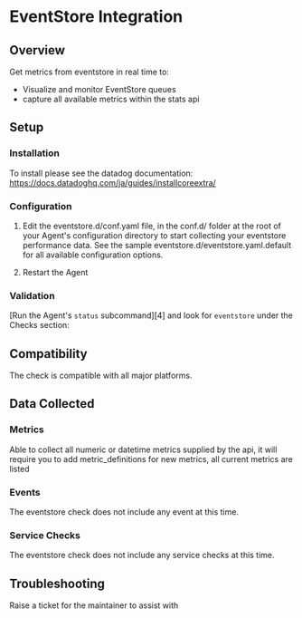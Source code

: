 # EventStore Integration

## Overview

Get metrics from eventstore in real time to:

* Visualize and monitor EventStore queues
* capture all available metrics within the stats api


## Setup

### Installation

To install please see the datadog documentation: https://docs.datadoghq.com/ja/guides/installcoreextra/

### Configuration

  1. Edit the eventstore.d/conf.yaml file, in the conf.d/ folder at the root of your Agent's configuration directory to start collecting your eventstore performance data. See the sample eventstore.d/eventstore.yaml.default for all available configuration options.

  2. Restart the Agent

### Validation

[Run the Agent's `status` subcommand][4] and look for `eventstore` under the Checks section:

## Compatibility

The check is compatible with all major platforms.

## Data Collected

### Metrics

Able to collect all numeric or datetime metrics supplied by the api, it will require you to add metric_definitions for new metrics, all current metrics are listed

### Events

The eventstore check does not include any event at this time.

### Service Checks

The eventstore check does not include any service checks at this time.

## Troubleshooting

Raise a ticket for the maintainer to assist with

